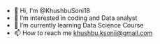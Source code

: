 - 👋 Hi, I’m @KhushbuSoni18
- 👀 I’m interested in coding and Data analyst
- 🌱 I’m currently learning Data Science Course
- 📫 How to reach me khushbu.ksonii@gmail.com

<!---
KhushbuSoni18/KhushbuSoni18 is a ✨ special ✨ repository because its `README.md` (this file) appears on your GitHub profile.
You can click the Preview link to take a look at your changes.
--->
